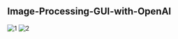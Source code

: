 ## Image-Processing-GUI-with-OpenAI
![1](https://github.com/user-attachments/assets/03bba601-0bfd-4da5-8161-bc96ecbd7597)
![2](https://github.com/user-attachments/assets/a719e13b-23cd-44fd-8e23-8ad5b91f856a)

